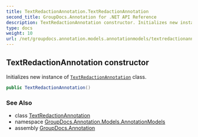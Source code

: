 ```yaml
---
title: TextRedactionAnnotation.TextRedactionAnnotation
second_title: GroupDocs.Annotation for .NET API Reference
description: TextRedactionAnnotation constructor. Initializes new instance of TextRedactionAnnotation class
type: docs
weight: 10
url: /net/groupdocs.annotation.models.annotationmodels/textredactionannotation/textredactionannotation/
---
```

## TextRedactionAnnotation constructor

Initializes new instance of [`TextRedactionAnnotation`](../) class.

```csharp
public TextRedactionAnnotation()
```

### See Also

* class [TextRedactionAnnotation](../)
* namespace [GroupDocs.Annotation.Models.AnnotationModels](../../textredactionannotation/)
* assembly [GroupDocs.Annotation](../../../)


